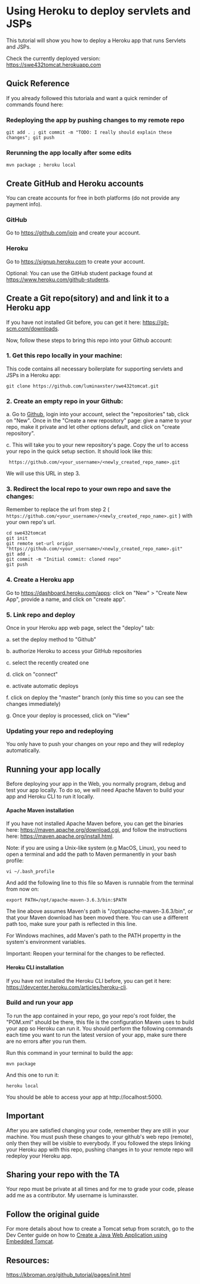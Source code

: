 # Using Heroku to deploy servlets and JSPs

This tutorial will show you how to deploy a Heroku app that runs Servlets and JSPs.

Check the currently deployed version: https://swe432tomcat.herokuapp.com

## Quick Reference
If you already followed this tutoriala and want a quick reminder of commands found here:

### Redeploying the app by pushing changes to my remote repo
```
git add . ; git commit -m "TODO: I really should explain these changes"; git push
```

### Rerunning the app locally after some edits
```
mvn package ; heroku local
```

## Create GitHub and Heroku accounts

You can create accounts for free in both platforms (do not provide any payment info).

### GitHub

Go to https://github.com/join and create your account.

### Heroku

Go to https://signup.heroku.com to create your account.

Optional: You can use the GitHub student package found at https://www.heroku.com/github-students. 

## Create a Git repo(sitory) and and link it to a Heroku app 

If you have not installed Git before, you can get it here: https://git-scm.com/downloads.

Now, follow these steps to bring this repo into your Github account:

### 1. Get this repo locally in your machine:
This code contains all necessary boilerplate for supporting servlets and JSPs in a Heroku app:
```
git clone https://github.com/luminaxster/swe432tomcat.git
```

### 2. Create an empty repo in your Github:

a. Go to [Github](www.github.com), login into your account, select the "repositories" tab, click on "New". Once in the "Create a new repository" page: give a name to your repo, make it private and let other options default, and click on "create repository".

c. This will take you to your new repository's page. Copy the url to access your repo in the quick setup section.
It should look like this:

``` https://github.com/<your_username>/<newly_created_repo_name>.git```

We will use this URL in step 3.

### 3. Redirect the local repo to your own repo and save the changes:

Remember to replace the url from step 2 ( ``` https://github.com/<your_username>/<newly_created_repo_name>.git ``` ) with your own repo's url.

```
cd swe432tomcat
git init
git remote set-url origin "https://github.com/<your_username>/<newly_created_repo_name>.git"
git add .
git commit -m "Initial commit: cloned repo"
git push
```

### 4. Create a Heroku app

Go to https://dashboard.heroku.com/apps: click on "New" > "Create New App", provide a name, and click on "create app".

### 5. Link repo and deploy 

Once in your Heroku app web page, select the "deploy" tab:

 a. set the deploy method to "Github"
 
 b. authorize Heroku to access your GitHub repositories
 
 c. select the recently created one
 
 d. click on "connect"
 
 e. activate automatic deploys
 
 f. click on deploy the "master" branch (only this time so you can see the changes immediately)
 
 g. Once your deploy is processed, click on "View"
 
### Updating your repo and redeploying

You only have to push your changes on your repo and they will redeploy automatically.

## Running your app locally

Before deploying your app in the Web, you normally program, debug and test your app locally. To do so, we will need Apache Maven to build your app and Heroku CLI to run it locally. 

#### Apache Maven installation

If you have not installed Apache Maven before, you can get the binaries here: https://maven.apache.org/download.cgi, and follow the instructions here: https://maven.apache.org/install.html.

Note: if you are using a Unix-like system (e.g MacOS, Linux), you need to open a terminal and add the path to Maven permanently in your bash profile:
```
vi ~/.bash_profile
```
And add the following line to this file so Maven is runnable from the terminal from now on:
```
export PATH=/opt/apache-maven-3.6.3/bin:$PATH
```
The line above assumes Maven's path is "/opt/apache-maven-3.6.3/bin", or that your Maven download has been moved there. You can use a different path too, make sure your path is reflected in this line.

For Windows machines, add Maven's path to the PATH propertty in the system's environment variables.

Important: Reopen your terminal for the changes to be reflected.

#### Heroku CLI installation
If you have not installed the Heroku CLI  before, you can get it here: https://devcenter.heroku.com/articles/heroku-cli.

### Build and run your app
To run the app contained in your repo, go your repo's root folder, the "POM.xml" should be there, this file is the configuration Maven uses to build your app so Heroku can run it. You should perform the following commands each time you want to run the latest version of your app, make sure there are no errors after you run them. 

Run this command in your terminal to build the app:
```
mvn package
```

And this one to run it:

```
heroku local
```

You should be able to access your app at http://localhost:5000.

## Important
After you are satisfied changing your code, remember they are still in your machine. You must push these changes to your github's web repo (remote), only then they will be visible to everybody. If you followed the steps linking your Heroku app with this repo, pushing changes in to your remote repo will redeploy your Heroku app.

## Sharing your repo with the TA
Your repo must be private at all times and for me to grade your code, please add me as a contributor. My username is luminaxster.

## Follow the original guide
For more details about how to create a Tomcat setup from scratch, go to the Dev Center guide on how to [Create a Java Web Application using Embedded Tomcat](https://devcenter.heroku.com/articles/create-a-java-web-application-using-embedded-tomcat).

## Resources: 

https://kbroman.org/github_tutorial/pages/init.html  



